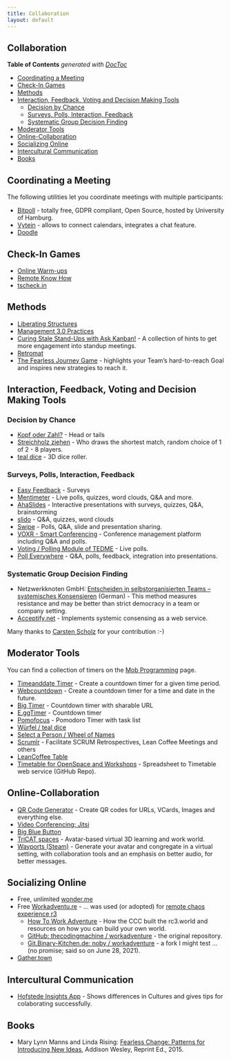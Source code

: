 ```yaml
---
title: Collaboration
layout: default
---
```


## Collaboration

<!-- doctoc --maxlevel 4 /Users/stefan/source/rhodos/my-obsidian-vault/wonderbird.github.io/_pages/collaboration.md -->
<!-- START doctoc generated TOC please keep comment here to allow auto update -->
<!-- DON'T EDIT THIS SECTION, INSTEAD RE-RUN doctoc TO UPDATE -->
**Table of Contents**  *generated with [DocToc](https://github.com/thlorenz/doctoc)*

- [Coordinating a Meeting](#coordinating-a-meeting)
- [Check-In Games](#check-in-games)
- [Methods](#methods)
- [Interaction, Feedback, Voting and Decision Making Tools](#interaction-feedback-voting-and-decision-making-tools)
  - [Decision by Chance](#decision-by-chance)
  - [Surveys, Polls, Interaction, Feedback](#surveys-polls-interaction-feedback)
  - [Systematic Group Decision Finding](#systematic-group-decision-finding)
- [Moderator Tools](#moderator-tools)
- [Online-Collaboration](#online-collaboration)
- [Socializing Online](#socializing-online)
- [Intercultural Communication](#intercultural-communication)
- [Books](#books)

<!-- END doctoc generated TOC please keep comment here to allow auto update -->

## Coordinating a Meeting

The following utilities let you coordinate meetings with multiple participants:

- [Bitpoll](https://bitpoll.de/) - totally free, GDPR compliant, Open Source, hosted by University of Hamburg.
- [Vytein](https://www.vyte.in/) - allows to connect calendars, integrates a chat feature.
- [Doodle](https://doodle.com/)

## Check-In Games

- [Online Warm-ups](https://www.workshop-spiele.de/category/online-warm-ups/)
- [Remote Know How](https://qundg.de/remote-know-how/)
- [tscheck.in](http://tscheck.in/)

## Methods

- [Liberating Structures](https://liberatingstructures.com/)
- [Management 3.0 Practices](https://management30.com/practice/)
- [Curing Stale Stand-Ups with Ask Kanban!](https://blog.huge.io/ending-stale-stand-ups-with-ask-kanban-64de6c084d60) - A collection of hints to get more engagement into standup meetings.
- [Retromat](https://retromat.org/)
- [The Fearless Journey Game](https://fearlessjourney.info/) - highlights your Team’s hard-to-reach Goal and inspires new strategies to reach it.

## Interaction, Feedback, Voting and Decision Making Tools

### Decision by Chance

- [Kopf oder Zahl?](https://zufallsgenerator.org/kopf-oder-zahl/) - Head or tails
- [Streichholz ziehen](https://www.streichholzziehen.de/) - Who draws the shortest match, random choice of 1 of 2 - 8 players.
- [teal dice](https://www.darkshade.homeip.net/dice/) - 3D dice roller.

### Surveys, Polls, Interaction, Feedback

- [Easy Feedback](https://easy-feedback.de/) - Surveys
- [Mentimeter](https://www.mentimeter.com/) - Live polls, quizzes, word clouds, Q&A and more.
- [AhaSlides](https://ahaslides.com/de/) - Interactive presentations with surveys, quizzes, Q&A, brainstorming
- [slido](https://sli.do) - Q&A, quizzes, word clouds
- [Swipe](https://www.swipe.to/) - Polls, Q&A, slide and presentation sharing.
- [VOXR - Smart Conferencing](https://voxr.org/de) - Conference management platform including Q&A and polls.
- [Voting / Polling Module of TEDME](https://tedme.com/home/voting) - Live polls.
- [Poll Everywhere](https://www.polleverywhere.com/) - Q&A, polls, feedback, integration into presentations.

### Systematic Group Decision Finding

- Netzwerkknoten GmbH: [Entscheiden in selbstorganisierten Teams – systemisches Konsensieren](https://www.netzwerkknoten.com/entscheiden-in-selbstorganisierten-teams-systemisches-konsensieren) (German) - This method measures resistance and may be better than strict democracy in a team or company setting.
- [Acceptify.net](https://www.acceptify.at/de/start) - Implements systemic consensing as a web service.

Many thanks to [Carsten Scholz](https://www.scholz-management.de/) for your contribution :-)

## Moderator Tools

You can find a collection of timers on the [Mob Programming](software-crafting/mob-programming.html) page.

- [Timeanddate Timer](https://www.timeanddate.com/timer/) - Create a countdown timer for a given time period.
- [Webcountdown](https://www.webcountdown.de/) - Create a countdown timer for a time and date in the future.
- [Big Timer](https://www.bigtimer.net) - Countdown timer with sharable URL
- [E.ggTimer](https://e.ggtimer.com) - Countdown timer
- [Pomofocus](https://pomofocus.io) - Pomodoro Timer with task list
- [Würfel / teal dice](http://a.teall.info/dice/)
- [Select a Person / Wheel of Names](https://wheelofnames.com/)
- [Scrumlr](https://scrumlr.io) - Facilitate SCRUM Retrospectives, Lean Coffee Meetings and others
- [LeanCoffee Table](https://www.leancoffeetable.com/)
- [Timetable for OpenSpace and Workshops](https://github.com/OpenSpaceOrg/jbe) - Spreadsheet to Timetable web service (GitHub Repo).

## Online-Collaboration

- [QR Code Generator](https://www.qrcode-generator.de/) - Create QR codes for URLs, VCards, Images and everything else.
- [Video Conferencing: Jitsi](https://meet.jit.si/)
- [Big Blue Button](https://bigbluebutton.org/)
- [TriCAT spaces](https://www.tricat-spaces.net/) - Avatar-based virtual 3D learning and work world.
- [Wayports (Steam)](https://store.steampowered.com/app/1548970/Wayports/) - Generate your avatar and congregate in a virtual setting, with collaboration tools and an emphasis on better audio, for better messages.

## Socializing Online

- Free, unlimited [wonder.me](https://www.wonder.me)
- Free [Workadventu.re](https://workadventu.re) - ... was used (or adopted) for [remote chaos experience r3](https://events.ccc.de/2020/12/31/rc3-es-war-einmal-kein-congress/)
  - [How To Work Adventure](https://howto.rc3.world/workadventure.en.html) - How the CCC built the rc3.world and resources on how you can build your own world.
  - [GitHub: thecodingmachine / workadventure](https://github.com/thecodingmachine/workadventure) - the original repository.
  - [Git.Binary-Kitchen.de: noby / workadventure](https://git.binary-kitchen.de/noby/workadventure) - a fork I might test ... (no promise; said so on June 28, 2021).
- [Gather.town](https://gather.town)

## Intercultural Communication

- [Hofstede Insights App](https://apps.apple.com/us/app/hofstede-insights/id1475925653) - Shows differences in Cultures and gives tips for colaborating successfully.

## Books

- Mary Lynn Manns and Linda Rising: [Fearless Change: Patterns for Introducing New Ideas](https://books.google.de/books?id=lg75rK179nsC), Addison Wesley, Reprint Ed., 2015.
